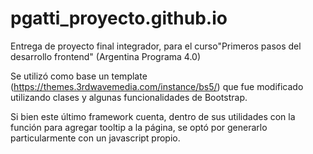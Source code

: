 # pgatti_proyecto.github.io
Entrega de proyecto final integrador, para el curso"Primeros pasos del desarrollo frontend" (Argentina Programa 4.0)

Se utilizó como base un template (https://themes.3rdwavemedia.com/instance/bs5/) que fue modificado utilizando clases y algunas funcionalidades de Bootstrap. 

Si bien este último framework cuenta, dentro de sus utilidades con la función para agregar tooltip a la página, se optó por generarlo particularmente con un javascript propio.  